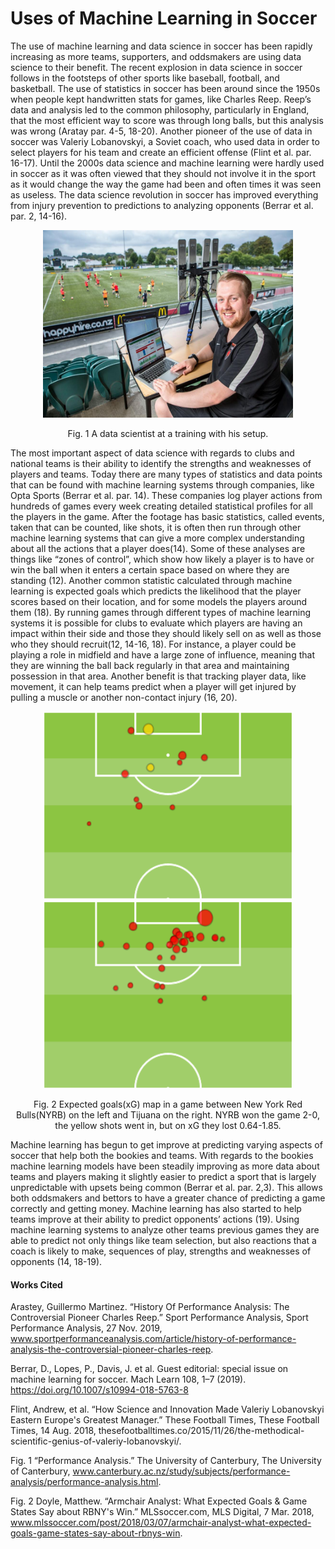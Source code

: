 # Uses of Machine Learning in Soccer

The use of machine learning and data science in soccer has been rapidly increasing as more teams, supporters, and oddsmakers are using data science to their benefit. The recent explosion in data science in soccer follows in the footsteps of other sports like baseball, football, and basketball. The use of statistics in soccer has been around since the 1950s when people kept handwritten stats for games, like Charles Reep. Reep’s data and analysis led to the common philosophy, particularly in England, that the most efficient way to score was through long balls, but this analysis was wrong (Aratay par. 4-5, 18-20). Another pioneer of the use of data in soccer was Valeriy Lobanovskyi, a Soviet coach, who used data in order to select players for his team and create an efficient offense (Flint et al. par. 16-17). Until the 2000s data science and machine learning were hardly used in soccer as it was often viewed that they should not involve it in the sport as it would change the way the game had been and often times it was seen as useless. The data science revolution in soccer has improved everything from injury prevention to predictions to analyzing opponents (Berrar et al. par. 2, 14-16).

<p align="center"><img src="PerformanceA.jpg" width="400" height="300"></p>
<p align="center">Fig. 1 A data scientist at a training with his setup.</p>

The most important aspect of data science with regards to clubs and national teams is their ability to identify the strengths and weaknesses of players and teams. Today there are many types of statistics and data points that can be found with machine learning systems through companies, like Opta Sports (Berrar et al. par. 14). These companies log player actions from hundreds of games every week creating detailed statistical profiles for all the players in the game. After the footage has basic statistics, called events, taken that can be counted, like shots, it is often then run through other machine learning systems that can give a more complex understanding about all the actions that a player does(14). Some of these analyses are things like “zones of control”, which show how likely a player is to have or win the ball when it enters a certain space based on where they are standing (12). Another common statistic calculated through machine learning is expected goals which predicts the likelihood that the player scores based on their location, and for some models the players around them (18). By running games through different types of machine learning systems it is possible for clubs to evaluate which players are having an impact within their side and those they should likely sell on as well as those who they should recruit(12, 14-16, 18). For instance, a player could be playing a role in midfield and have a large zone of influence, meaning that they are winning the ball back regularly in that area and maintaining possession in that area. Another benefit is that tracking player data, like movement, it can help teams predict when a player will get injured by pulling a muscle or another non-contact injury (16, 20).

<p align="center"><img src="NYRBxG.png" width="400" height="300"><img src="TijuanaxG.png" width="400" height="300"></p>
<p align="center">Fig. 2 Expected goals(xG) map in a game between New York Red Bulls(NYRB) on the left and Tijuana on the right. NYRB won the game 2-0, the yellow shots went in, but on xG they lost 0.64-1.85.</p>

Machine learning has begun to get improve at predicting varying aspects of soccer that help both the bookies and teams. With regards to the bookies machine learning models have been steadily improving as more data about teams and players making it slightly easier to predict a sport that is largely unpredictable with upsets being common (Berrar et al. par. 2,3). This allows both oddsmakers and bettors to have a greater chance of predicting a game correctly and getting money. Machine learning has also started to help teams improve at their ability to predict opponents’ actions (19). Using machine learning systems to analyze other teams previous games they are able to predict not only things like team selection, but also reactions that a coach is likely to make, sequences of play, strengths and weaknesses of opponents (14, 18-19).

#### Works Cited

Arastey, Guillermo Martinez. “History Of Performance Analysis: The Controversial Pioneer Charles Reep.” Sport Performance Analysis, Sport Performance Analysis, 27 Nov. 2019, www.sportperformanceanalysis.com/article/history-of-performance-analysis-the-controversial-pioneer-charles-reep. 

Berrar, D., Lopes, P., Davis, J. et al. Guest editorial: special issue on machine learning for soccer. Mach Learn 108, 1–7 (2019). https://doi.org/10.1007/s10994-018-5763-8

Flint, Andrew, et al. “How Science and Innovation Made Valeriy Lobanovskyi Eastern Europe's Greatest Manager.” These Football Times, These Football Times, 14 Aug. 2018, thesefootballtimes.co/2015/11/26/the-methodical-scientific-genius-of-valeriy-lobanovskyi/. 

Fig. 1 “Performance Analysis.” The University of Canterbury, The University of Canterbury, www.canterbury.ac.nz/study/subjects/performance-analysis/performance-analysis.html. 

Fig. 2 Doyle, Matthew. “Armchair Analyst: What Expected Goals & Game States Say about RBNY's Win.” MLSsoccer.com, MLS Digital, 7 Mar. 2018, www.mlssoccer.com/post/2018/03/07/armchair-analyst-what-expected-goals-game-states-say-about-rbnys-win. 
